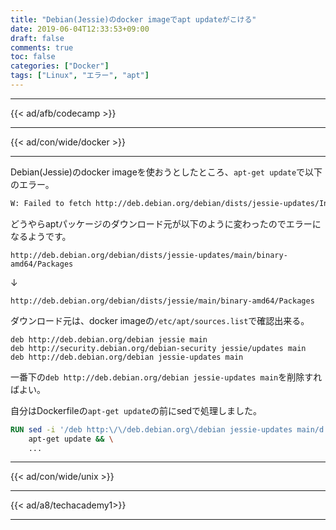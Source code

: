 ```yaml
---
title: "Debian(Jessie)のdocker imageでapt updateがこける"
date: 2019-06-04T12:33:53+09:00
draft: false
comments: true
toc: false
categories: ["Docker"]
tags: ["Linux", "エラー", "apt"]
---
```


<!--more-->

---

{{< ad/afb/codecamp >}}

---

{{< ad/con/wide/docker >}}

---

Debian(Jessie)のdocker imageを使おうとしたところ、`apt-get update`で以下のエラー。

```sh
W: Failed to fetch http://deb.debian.org/debian/dists/jessie-updates/InRelease  Unable to find expected entry 'main/binary-amd64/Packages' in Release file (Wrong sources.list entry or malformed file)
```

どうやらaptパッケージのダウンロード元が以下のように変わったのでエラーになるようです。

`http://deb.debian.org/debian/dists/jessie-updates/main/binary-amd64/Packages`

↓

`http://deb.debian.org/debian/dists/jessie/main/binary-amd64/Packages`

ダウンロード元は、docker imageの`/etc/apt/sources.list`で確認出来る。

```source.list
deb http://deb.debian.org/debian jessie main
deb http://security.debian.org/debian-security jessie/updates main
deb http://deb.debian.org/debian jessie-updates main
```

一番下の`deb http://deb.debian.org/debian jessie-updates main`を削除すればよい。

自分はDockerfileの`apt-get update`の前にsedで処理しました。

```Dockerfile
RUN sed -i '/deb http:\/\/deb.debian.org\/debian jessie-updates main/d' /etc/apt/sources.list && \
    apt-get update && \
    ...
```

---

{{< ad/con/wide/unix >}}

---

{{< ad/a8/techacademy1>}}

---

